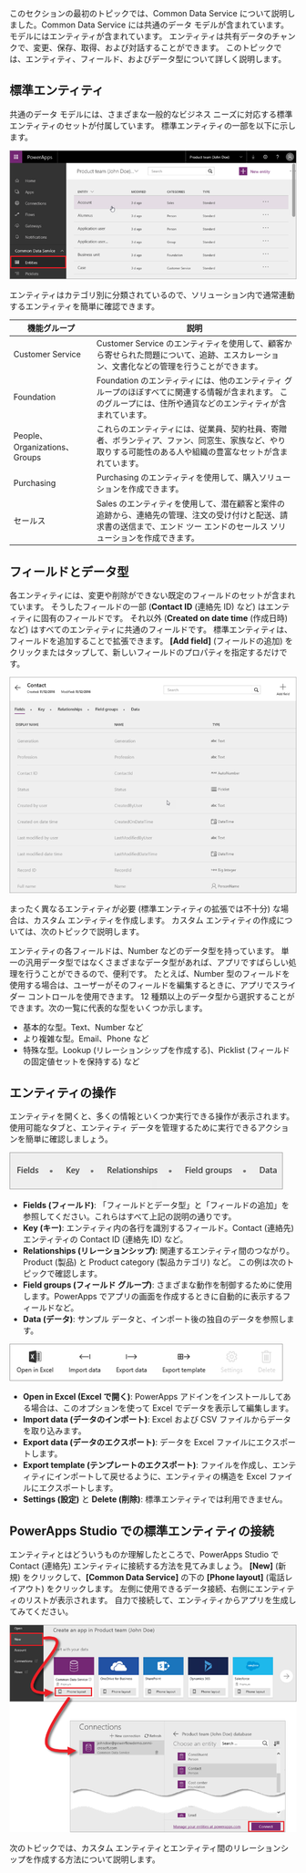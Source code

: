 このセクションの最初のトピックでは、Common Data Service について説明しました。Common Data Service には共通のデータ モデルが含まれています。 モデルにはエンティティが含まれています。 エンティティは共有データのチャンクで、変更、保存、取得、および対話することができます。 このトピックでは、エンティティ、フィールド、およびデータ型について詳しく説明します。

## <a name="standard-entities"></a>標準エンティティ
共通のデータ モデルには、さまざまな一般的なビジネス ニーズに対応する標準エンティティのセットが付属しています。 標準エンティティの一部を以下に示します。

![Common Data Service の標準エンティティ](./media/learning-common-data-service-entities/standard-entities.png)

エンティティはカテゴリ別に分類されているので、ソリューション内で通常連動するエンティティを簡単に確認できます。

| 機能グループ | 説明 |
| --- | --- |
| Customer Service |Customer Service のエンティティを使用して、顧客から寄せられた問題について、追跡、エスカレーション、文書化などの管理を行うことができます。 |
| Foundation |Foundation のエンティティには、他のエンティティ グループのほぼすべてに関連する情報が含まれます。 このグループには、住所や通貨などのエンティティが含まれています。 |
| People、Organizations、Groups |これらのエンティティには、従業員、契約社員、寄贈者、ボランティア、ファン、同窓生、家族など、やり取りする可能性のある人や組織の豊富なセットが含まれています。 |
| Purchasing |Purchasing のエンティティを使用して、購入ソリューションを作成できます。 |
| セールス |Sales のエンティティを使用して、潜在顧客と案件の追跡から、連絡先の管理、注文の受け付けと配送、請求書の送信まで、エンド ツー エンドのセールス ソリューションを作成できます。 |

## <a name="fields-and-data-types"></a>フィールドとデータ型
各エンティティには、変更や削除ができない既定のフィールドのセットが含まれています。 そうしたフィールドの一部 (**Contact ID** (連絡先 ID) など) はエンティティに固有のフィールドです。 それ以外 (**Created on date time** (作成日時) など) はすべてのエンティティに共通のフィールドです。 標準エンティティは、フィールドを追加することで拡張できます。 **[Add field]** (フィールドの追加) をクリックまたはタップして、新しいフィールドのプロパティを指定するだけです。

![Contact (連絡先) エンティティのフィールドとデータ型](./media/learning-common-data-service-entities/contact-entity-fields.png)

まったく異なるエンティティが必要 (標準エンティティの拡張では不十分) な場合は、カスタム エンティティを作成します。 カスタム エンティティの作成については、次のトピックで説明します。

エンティティの各フィールドは、Number などのデータ型を持っています。 単一の汎用データ型ではなくさまざまなデータ型があれば、アプリですばらしい処理を行うことができるので、便利です。 たとえば、Number 型のフィールドを使用する場合は、ユーザーがそのフィールドを編集するときに、アプリでスライダー コントロールを使用できます。 12 種類以上のデータ型から選択することができます。次の一覧に代表的な型をいくつか示します。

* 基本的な型。Text、Number など
* より複雑な型。Email、Phone など
* 特殊な型。Lookup (リレーションシップを作成する)、Picklist (フィールドの固定値セットを保持する) など  

## <a name="working-with-entities"></a>エンティティの操作
エンティティを開くと、多くの情報といくつか実行できる操作が表示されます。 使用可能なタブと、エンティティ データを管理するために実行できるアクションを簡単に確認しましょう。

![エンティティのタブ](./media/learning-common-data-service-entities/entity-tabs.png)

* **Fields (フィールド)**: 「フィールドとデータ型」と「フィールドの追加」を参照してください。これらはすべて上記の説明の通りです。
* **Key (キー)**: エンティティ内の各行を識別するフィールド。Contact (連絡先) エンティティの Contact ID (連絡先 ID) など。
* **Relationships (リレーションシップ)**: 関連するエンティティ間のつながり。Product (製品) と Product category (製品カテゴリ) など。 この例は次のトピックで確認します。
* **Field groups (フィールド グループ)**: さまざまな動作を制御するために使用します。PowerApps でアプリの画面を作成するときに自動的に表示するフィールドなど。
* **Data (データ)**: サンプル データと、インポート後の独自のデータを参照します。

![エンティティのアクション](./media/learning-common-data-service-entities/entity-actions.png)

* **Open in Excel (Excel で開く)**: PowerApps アドインをインストールしてある場合は、このオプションを使って Excel でデータを表示して編集します。
* **Import data (データのインポート)**: Excel および CSV ファイルからデータを取り込みます。
* **Export data (データのエクスポート)**: データを Excel ファイルにエクスポートします。
* **Export template (テンプレートのエクスポート)**: ファイルを作成し、エンティティにインポートして戻せるように、エンティティの構造を Excel ファイルにエクスポートします。
* **Settings (設定)** と **Delete (削除)**: 標準エンティティでは利用できません。

## <a name="connecting-to-a-standard-entity-in-powerapps-studio"></a>PowerApps Studio での標準エンティティの接続
エンティティとはどういうものか理解したところで、PowerApps Studio で Contact (連絡先) エンティティに接続する方法を見てみましょう。 **[New]** (新規) をクリックして、**[Common Data Service]** の下の **[Phone layout]** (電話レイアウト) をクリックします。 左側に使用できるデータ接続、右側にエンティティのリストが表示されます。 自力で接続して、エンティティからアプリを生成してみてください。

![PowerApps Studio でエンティティに接続する](./media/learning-common-data-service-entities/connect-to-standard-entity.png)

次のトピックでは、カスタム エンティティとエンティティ間のリレーションシップを作成する方法について説明します。

